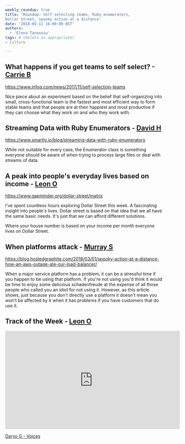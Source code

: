 ```yaml
---
weekly_roundup: true
title: 'Roundup: Self-selecting teams, Ruby enumerators, 
Dollar Street, spooky action at a distance'
date: '2018-05-11 16:00:00 BST'
authors:
  - 'Elena Tanasoiu'
tags: # (Delete as appropriate)
- Culture

---
```


## What happens if you get teams to self select? - [Carrie B](/people#carrie-bedingfield)
   
https://www.infoq.com/news/2017/11/self-selection-teams
   
Nice piece about an experiment based on the belief that self-organizing 
into small, cross-functional team is the fastest and most efficient 
way to form stable teams and that people are at their happiest and 
most productive if they can choose what they work on and who they 
work with.

## Streaming Data with Ruby Enumerators - [David H](/people#david-henry)

https://www.smartly.io/blog/streaming-data-with-ruby-enumerators

While not suitable for every case, the Enumerator class is something 
everyone should be aware of when trying to process large files or 
deal with streams of data.

## A peak into people's everyday lives based on income - [Leon O](/people#leon-odey-knight)

https://www.gapminder.org/dollar-street/matrix

I've spent countless hours exploring Dollar Street this week. 
A fascinating insight into people's lives. Dollar street is based 
on that idea that we all have the same basic needs. It's just that 
we can afford different solutions.

Where your house number is based on your income per month everyone 
lives on Dollar Street.

## When platforms attack - [Murray S](/people#murray-steele)

https://blog.hostedgraphite.com/2018/03/01/spooky-action-at-a-distance-how-an-aws-outage-ate-our-load-balancer/

When a major service platform has a problem, it can be a stressful time if you
happen to be using that platform.  If you're not using you'd think it would be
time to enjoy some delicious schadenfreude at the expense of all those people
who called you an idiot for not using it.  However, as this article shows, just
because you don't directly use a platform it doesn't mean you won't be affected
by it when it has problems if you have customers that do use it.

## Track of the Week - [Leon O](/people#elena-tanasoiu)

<iframe width="560" height="315" src="https://www.youtube.com/embed/l3iMPlxUqRE" frameborder="0" allow="autoplay; encrypted-media" allowfullscreen></iframe>

[Daryo G - Voices](https://youtu.be/l3iMPlxUqRE)


